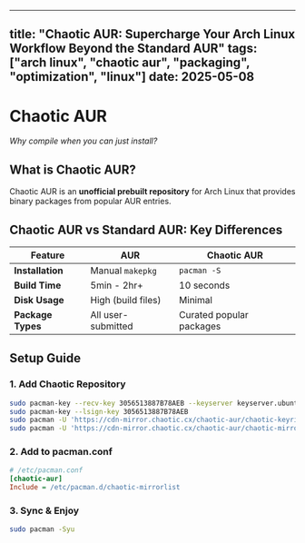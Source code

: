
---
title: "Chaotic AUR: Supercharge Your Arch Linux Workflow Beyond the Standard AUR"
tags: ["arch linux", "chaotic aur", "packaging", "optimization", "linux"]
date: 2025-05-08
---

# Chaotic AUR 
*Why compile when you can just install?*


## **What is Chaotic AUR?**
Chaotic AUR is an **unofficial prebuilt repository** for Arch Linux that provides binary packages from popular AUR entries. 


## **Chaotic AUR vs Standard AUR: Key Differences**

| Feature           | AUR                | Chaotic AUR              |
| ----------------- | ------------------ | ------------------------ |
| **Installation**  | Manual `makepkg`   | `pacman -S`              |
| **Build Time**    | 5min - 2hr+        | 10 seconds               |
| **Disk Usage**    | High (build files) | Minimal                  |
| **Package Types** | All user-submitted | Curated popular packages |

## **Setup Guide**

### 1. Add Chaotic Repository
```bash
sudo pacman-key --recv-key 3056513887B78AEB --keyserver keyserver.ubuntu.com
sudo pacman-key --lsign-key 3056513887B78AEB
sudo pacman -U 'https://cdn-mirror.chaotic.cx/chaotic-aur/chaotic-keyring.pkg.tar.zst'
sudo pacman -U 'https://cdn-mirror.chaotic.cx/chaotic-aur/chaotic-mirrorlist.pkg.tar.zst'
```

### 2. Add to pacman.conf
```ini
# /etc/pacman.conf
[chaotic-aur]
Include = /etc/pacman.d/chaotic-mirrorlist
```

### 3. Sync & Enjoy
```bash
sudo pacman -Syu
```
